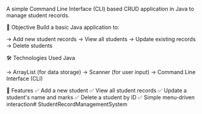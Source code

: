 A simple Command Line Interface (CLI) based CRUD application in Java to manage student records.

🎯 Objective
Build a basic Java application to:

-> Add new student records
-> View all students
-> Update existing records
-> Delete students

🛠️ Technologies Used
Java

-> ArrayList (for data storage)
-> Scanner (for user input)
-> Command Line Interface (CLI)

🧱 Features
✅ Add a new student
✅ View all student records
✅ Update a student's name and marks
✅ Delete a student by ID
✅ Simple menu-driven interaction# StudentRecordManagementSystem

